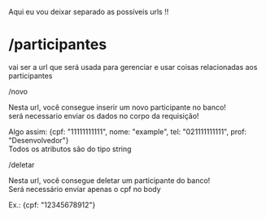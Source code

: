 Aqui eu vou deixar separado as possíveis urls !!

<h1>/participantes</h1>
<p>vai ser a url que será usada para gerenciar e usar coisas relacionadas aos participantes</p>

<bolder>/novo</bolder>
<p>Nesta url, você consegue inserir um novo participante no banco! <br>
será necessario enviar os dados no corpo da requisição!</p>
<p>Algo assim: {cpf: "11111111111", nome: "example", tel: "021111111111", prof: "Desenvolvedor"} <br>
Todos os atributos são do tipo string </p>

<bolder>/deletar</bolder>
<p>Nesta url, você consegue deletar um participante do banco! <br>
Será necessário enviar apenas o cpf no body</p>
<p>Ex.: {cpf: "12345678912"} </p>